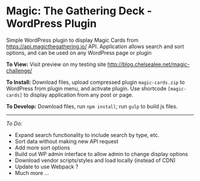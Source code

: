 # Magic: The Gathering Deck - WordPress Plugin

Simple WordPress plugin to display Magic Cards from https://api.magicthegathering.io/ API. Application allows search and sort options, and can be used on any WordPress page or plugin

__To View:__ Visit preview on my testing site http://blog.chelsealee.net/magic-challenge/

__To Install:__ Download files, upload compressed plugin `magic-cards.zip` to WordPress from plugin menu, and activate plugin. Use shortcode `[magic-cards]` to display application from any post or page.

__To Develop:__ Download files, run `npm install`; run `gulp` to build js files.

***



*To Do:*
- Expand search functionality to include search by type, etc.
- Sort data without making new API request
- Add more sort options
- Build out WP admin interface to allow admin to change display options
- Download vendor scripts/styles and load locally (instead of CDN)
- Update to use Webpack ?
- Much more ...